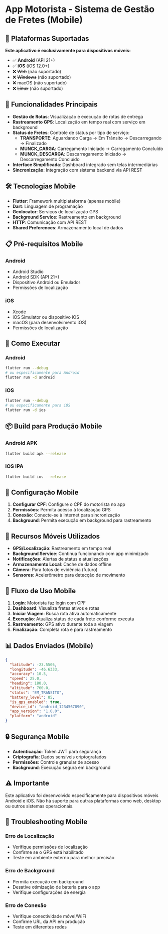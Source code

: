 # App Motorista - Sistema de Gestão de Fretes (Mobile)

## 📱 Plataformas Suportadas

**Este aplicativo é exclusivamente para dispositivos móveis:**
- ✅ **Android** (API 21+)
- ✅ **iOS** (iOS 12.0+)
- ❌ ~~Web~~ (não suportado)
- ❌ ~~Windows~~ (não suportado)
- ❌ ~~macOS~~ (não suportado)
- ❌ ~~Linux~~ (não suportado)

## 🚀 Funcionalidades Principais

- **Gestão de Rotas**: Visualização e execução de rotas de entrega
- **Rastreamento GPS**: Localização em tempo real com serviço em background
- **Status de Fretes**: Controle de status por tipo de serviço:
  - **TRANSPORTE**: Aguardando Carga → Em Trânsito → Descarregando → Finalizado
  - **MUNCK_CARGA**: Carregamento Iniciado → Carregamento Concluído
  - **MUNCK_DESCARGA**: Descarregamento Iniciado → Descarregamento Concluído
- **Interface Simplificada**: Dashboard integrado sem telas intermediárias
- **Sincronização**: Integração com sistema backend via API REST

## 🛠️ Tecnologias Mobile

- **Flutter**: Framework multiplataforma (apenas mobile)
- **Dart**: Linguagem de programação
- **Geolocator**: Serviços de localização GPS
- **Background Service**: Rastreamento em background
- **HTTP**: Comunicação com API REST
- **Shared Preferences**: Armazenamento local de dados

## 📋 Pré-requisitos Mobile

### Android
- Android Studio
- Android SDK (API 21+)
- Dispositivo Android ou Emulador
- Permissões de localização

### iOS
- Xcode
- iOS Simulator ou dispositivo iOS
- macOS (para desenvolvimento iOS)
- Permissões de localização

## 🚀 Como Executar

### Android
```bash
flutter run --debug
# ou especificamente para Android
flutter run -d android
```

### iOS
```bash
flutter run --debug
# ou especificamente para iOS
flutter run -d ios
```

## 📦 Build para Produção Mobile

### Android APK
```bash
flutter build apk --release
```

### iOS IPA
```bash
flutter build ios --release
```

## 🔧 Configuração Mobile

1. **Configurar CPF**: Configure o CPF do motorista no app
2. **Permissões**: Permita acesso à localização GPS
3. **Conexão**: Conecte-se à internet para sincronização
4. **Background**: Permita execução em background para rastreamento

## 📱 Recursos Móveis Utilizados

- **GPS/Localização**: Rastreamento em tempo real
- **Background Service**: Continua funcionando com app minimizado
- **Notificações**: Alertas de status e atualizações
- **Armazenamento Local**: Cache de dados offline
- **Câmera**: Para fotos de evidência (futuro)
- **Sensores**: Acelerômetro para detecção de movimento

## 🎯 Fluxo de Uso Mobile

1. **Login**: Motorista faz login com CPF
2. **Dashboard**: Visualiza fretes ativos e rotas
3. **Iniciar Viagem**: Busca rota ativa automaticamente
4. **Execução**: Atualiza status de cada frete conforme executa
5. **Rastreamento**: GPS ativo durante toda a viagem
6. **Finalização**: Completa rota e para rastreamento

## 📊 Dados Enviados (Mobile)

```json
{
  "latitude": -23.5505,
  "longitude": -46.6333,
  "accuracy": 10.5,
  "speed": 25.0,
  "heading": 180.0,
  "altitude": 760.0,
  "status": "EM_TRANSITO",
  "battery_level": 85,
  "is_gps_enabled": true,
  "device_id": "android_1234567890",
  "app_version": "1.0.0",
  "platform": "android"
}
```

## 🔒 Segurança Mobile

- **Autenticação**: Token JWT para segurança
- **Criptografia**: Dados sensíveis criptografados
- **Permissões**: Controle granular de acesso
- **Background**: Execução segura em background

## ⚠️ Importante

Este aplicativo foi desenvolvido especificamente para dispositivos móveis Android e iOS. Não há suporte para outras plataformas como web, desktop ou outros sistemas operacionais.

## 🐛 Troubleshooting Mobile

### Erro de Localização
- Verifique permissões de localização
- Confirme se o GPS está habilitado
- Teste em ambiente externo para melhor precisão

### Erro de Background
- Permita execução em background
- Desative otimização de bateria para o app
- Verifique configurações de energia

### Erro de Conexão
- Verifique conectividade móvel/WiFi
- Confirme URL da API em produção
- Teste em diferentes redes